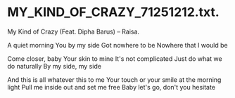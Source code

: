 # MY_KIND_OF_CRAZY_71251212.txt.

My Kind of Crazy (Feat. Dipha Barus) – Raisa.

A quiet morning 
You by my side
Got nowhere to be
Nowhere that I would be

Come closer, baby
Your skin to mine
It's not complicated
Just do what we do naturally 
By my side, my side

And this is all whatever this to me
Your touch or your smile at the morning light 
Pull me inside out and set me free
Baby let's go, don't you hesitate
